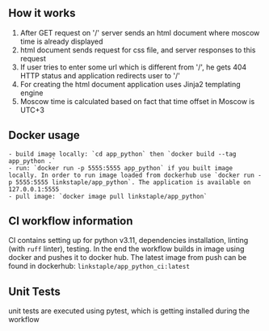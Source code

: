 ## How it works

1. After GET request on '/' server sends an html document where moscow time is already displayed
2. html document sends request for css file, and server responses to this request
3. If user tries to enter some url which is different from '/', he gets 404 HTTP status and application redirects user to '/'
4. For creating the html document application uses Jinja2 templating engine
3. Moscow time is calculated based on fact that time offset in Moscow is UTC+3

## Docker usage
    - build image locally: `cd app_python` then `docker build --tag app_python .`
    - run: `docker run -p 5555:5555 app_python` if you built image locally. In order to run image loaded from dockerhub use `docker run -p 5555:5555 linkstaple/app_python`. The application is available on 127.0.0.1:5555
    - pull image: `docker image pull linkstaple/app_python`

## CI workflow information
CI contains setting up for python v3.11, dependencies installation, linting (with `ruff` linter), testing. In the end the workflow builds in image using docker and pushes it to docker hub. The latest image from push can be found in dockerhub: `linkstaple/app_python_ci:latest`

## Unit Tests
unit tests are executed using pytest, which is getting installed during the workflow